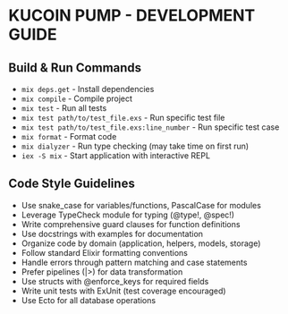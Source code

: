 # KUCOIN PUMP - DEVELOPMENT GUIDE

## Build & Run Commands
- `mix deps.get` - Install dependencies
- `mix compile` - Compile project
- `mix test` - Run all tests
- `mix test path/to/test_file.exs` - Run specific test file
- `mix test path/to/test_file.exs:line_number` - Run specific test case
- `mix format` - Format code
- `mix dialyzer` - Run type checking (may take time on first run)
- `iex -S mix` - Start application with interactive REPL

## Code Style Guidelines
- Use snake_case for variables/functions, PascalCase for modules
- Leverage TypeCheck module for typing (@type!, @spec!)
- Write comprehensive guard clauses for function definitions
- Use docstrings with examples for documentation
- Organize code by domain (application, helpers, models, storage)
- Follow standard Elixir formatting conventions
- Handle errors through pattern matching and case statements
- Prefer pipelines (|>) for data transformation
- Use structs with @enforce_keys for required fields
- Write unit tests with ExUnit (test coverage encouraged)
- Use Ecto for all database operations